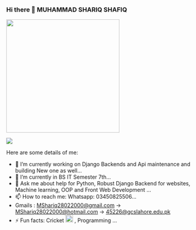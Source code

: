 ### Hi there 👋 MUHAMMAD SHARIQ SHAFIQ


<div  margin-right="70%">
<img src="https://media2.giphy.com/media/26tn33aiTi1jkl6H6/giphy.gif" widht="300px" height="300px">
</div>

![](https://komarev.com/ghpvc/?username=M-Shariq-546&color=blue&style=flat-square)

Here are some details of me:

- 🔭 I’m currently working on Django Backends and Api maintenance and building New one as well...
- 🌱 I’m currently in BS IT Semester 7th...
- 💬 Ask me about help for Python, Robust Django Backend for websites, Machine learning, OOP and Front Web Development ...
- 📫 How to reach me: Whatsapp: 03450825506...
- Gmails : MShariq28022000@gmail.com  -> MShariq28022000@hotmail.com -> 45226@gcslahore.edu.pk
- ⚡ Fun facts: Cricket <img src="https://cdn4.iconfinder.com/data/icons/sports-1-4/100/Sports-11-512.png" height="20px" widht="20px"> , Programming ...

